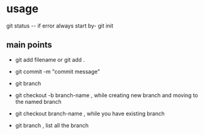 # usage
 git status -- if error 
 always start by-  git init

 ##  main points
 - git add filename or git add .
 - git commit -m "commit message"

 - git branch
 - git checkout -b branch-name , while creating new branch and moving to the named branch

 - git checkout branch-name , while you have existing branch

 - git branch , list all the branch
